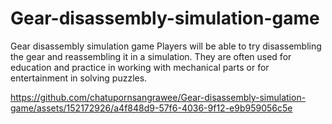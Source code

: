 # Gear-disassembly-simulation-game
Gear disassembly simulation game Players will be able to try disassembling the gear and reassembling it in a simulation. They are often used for education and practice in working with mechanical parts or for entertainment in solving puzzles.



https://github.com/chatupornsangrawee/Gear-disassembly-simulation-game/assets/152172926/a4f848d9-57f6-4036-9f12-e9b959056c5e

